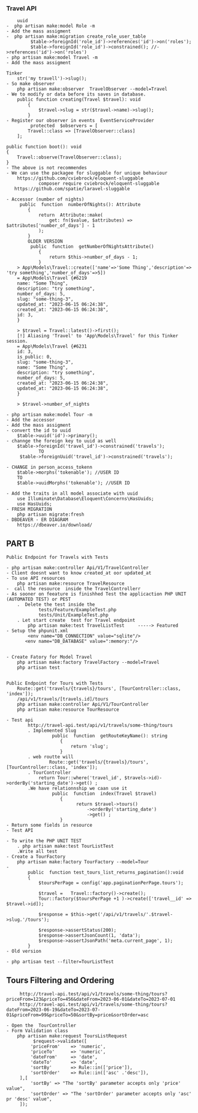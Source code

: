 ### Travel API
        uuid
    -  php artisan make:model Role -m
    - Add the mass assigment
    -  php artisan make:migration create_role_user_table
             $table->foreignId('role_id')->references('id')->on('roles');
             $table->foreignId('role_id')->constrained(); //->references('id')->on('roles')
    - php artisan make:model Travel -m
    - Add the mass assigment

    Tinker
        str('my travell')->slug();
    - So make observer
        php artisan make:observer  TravelObserver --model=Travel
    - We to modify or data before its saves in database.
        public function creating(Travel $travel): void
            {
                $travel->slug = str($travel->name)->slug();
            }
    - Register our observer in events  EventServiceProvider
             protected  $observers = [
            Travel::class => [TravelObserver::class]
        ];

    public function boot(): void
    {
        Travel::observe(TravelObserver::class);
    }
    - The above is not recommendes
    - We can use the packagee for sluggable for unique behaviour
        https://github.com/cviebrock/eloquent-sluggable
                composer require cviebrock/eloquent-sluggable
       https://github.com/spatie/laravel-sluggable

    - Accessor (number of nights)
         public  function  numberOfNights(): Attribute
            {
                return  Attribute::make(
                    get: fn($value, $attributes) => $attributes['number_of_days'] - 1
                );
            }
            OLDER VERSION
             public  function  getNumberOfNightsAttribute()
                {
                    return $this->number_of_days - 1;
                }
        > App\Models\Travel::create(['name'=>'Some Thing','description'=> 'try something','number_of_days'=>5])
        = App\Models\Travel {#6219
        name: "Some Thing",
        description: "try something",
        number_of_days: 5,
        slug: "some-thing-3",
        updated_at: "2023-06-15 06:24:38",
        created_at: "2023-06-15 06:24:38",
        id: 3,
        }
        
        > $travel = Travel::latest()->first();
        [!] Aliasing 'Travel' to 'App\Models\Travel' for this Tinker session.
        = App\Models\Travel {#6231
        id: 3,
        is_public: 0,
        slug: "some-thing-3",
        name: "Some Thing",
        description: "try something",
        number_of_days: 5,
        created_at: "2023-06-15 06:24:38",
        updated_at: "2023-06-15 06:24:38",
        }
        
        > $travel->number_of_nights

    - php artisan make:model Tour -m
    - Add the accessor 
    - Add the mass assigment
    - convert the id to uuid
        $table->uuid('id')->primary();
    - channge the foreign key to uuid as well
        $table->foreignId('travel_id')->constrained('travels');
                TO
         $table->foreignUuid('travel_id')->constrained('travels');

    - CHANGE in person_access_tokenn
        $table->morphs('tokenable'); //USER ID
        TO
        $table->uuidMorphs('tokenable'); //USER ID

    - Add the traits in all model associate with uuid
        use Illuminate\Database\Eloquent\Concerns\HasUuids;
        use HasUuids;
    - FRESH MIGRATION
        php artisan migrate:fresh 
    - DBDEAVER - ER DIAGRAM
        https://dbeaver.io/download/


## PART B  
    Public Endpoint for Travels with Tests

    - php artisan make:controller Api/V1/TravelController
    - Client doesnt want to know created_at oor updated_at 
    - To use API resources
        php artisan make:resource TravelResource
    -  call the resource  inside the TravelControllerr
    - As sooner on feeature is finishhed Test the applicaction PHP UNIT (AUTOMATED TEST) or PEST
        .  Delete the test inside the 
                tests/Feature/ExampleTest.php
                tests/Unit/ExampleTest.php
        . Let start create  test for Travel endpoint
            php artisan make:test TravelListTest     -----> Featured 
    - Setup the phpunit.xml
            <env name="DB_CONNECTION" value="sqlite"/>
           <env name="DB_DATABASE" value=":memory:"/>


    - Create Fatory for Model Travel
        php artisan make:factory TravelFactory --model=Travel
        php artisan test


    Public Endpoint for Tours with Tests 
        Route::get('travels/{travels}/tours', [TourController::class, 'index']);
        /api/v1/travels/[travels.id]/tours
        php artisan make:controller Api/V1/TourController
        php artisan make:resource TourResource

    - Test api 
            http://travel-api.test/api/v1/travels/some-thing/tours
            . Implemented Slug
                     public  function  getRouteKeyName(): string
                        {
                            return 'slug';
                        }
            . web routte will
                    Route::get('travels/{travels}/tours', [TourController::class, 'index']);
            . TourController
                return Tour::where('travel_id', $travels->id)->orderBy('starting_date')->get() ;
            .We have relationnship we caan use it
                     public  function  index(Travel $travel)
                        {
                              return $travel->tours()
                                  ->orderBy('starting_date')
                                  ->get() ;
                        }
    - Return some fields in resource
    - Test API

    - To write the PHP UNIT TEST
        . php artisan make:test TourListTest
        .Write all test
    - Create a TourFactory
        php artisan make:factory TourFactory --model=Tour
    - 
            public  function test_tours_list_returns_pagination():void
            {
                $toursPerPage = config('app.paginationPerPage.tours');
        
                $travel =   Travel::factory()->create();
                Tour::factory($toursPerPage +1 )->create(['travel__id' => $travel->id]);
        
                $response = $this->get('/api/v1/travels/'.$travel->slug.'/tours');
        
                $response->assertStatus(200);
                $response->assertJsonCount(1, 'data');
                $response->assertJsonPath('meta.current_page', 1);
            }
    - Old version

    - php artisan test --filter=TourListTest 


## Tours Filtering and Ordering
         http://travel-api.test/api/v1/travels/some-thing/tours?priceFrom=123&priceTo=456&dateFrom=2023-06-01&dateTo=2023-07-01
         http://travel-api.test/api/v1/travels/some-thing/tours?dateFrom=2023-06-19&dateTo=2023-07-01&priceFrom=99&priceTo=50&sortBy=price&sortOrder=asc

    - Open the  TourController
    - Form Validation class 
        php artisan make:request ToursListRequest
              $request->validate([
             'priceFrom'    => 'numeric',
             'priceTo'      => 'numeric',
             'dateFrom'     => 'date',
             'dateTo'       => 'date',
             'sortBy'       => Rule::in(['price']),
             'sortOrder'    => Rule::in(['asc' .'desc']),
         ],[
             'sortBy' => "The 'sortBy' parameter accepts only 'price' value",
             'sortOrder' => "The 'sortOrder' parameter accepts only 'asc' pr 'desc' value",
         ]);

        
